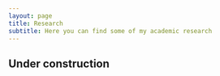 ```yaml
---
layout: page
title: Research
subtitle: Here you can find some of my academic research
---
```


<h2>Under construction</h2>